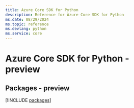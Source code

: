 ```yaml
---
title: Azure Core SDK for Python
description: Reference for Azure Core SDK for Python
ms.date: 08/29/2024
ms.topic: reference
ms.devlang: python
ms.service: core
---
```

# Azure Core SDK for Python - preview
## Packages - preview
[!INCLUDE [packages](core-index.md)]